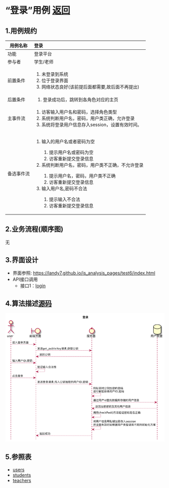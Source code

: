 # “登录”用例 [返回](././README.md)

## 1.用例规约

|用例名称|登录|
|-------|:-------------|
|功能|登录平台|
|参与者|学生/老师|
|前置条件|<ol><li>未登录到系统</li><li>位于登录界面</li><li>网络状态良好(该前提后面都需要,故后面不再提出)</li></ol> |
|后置条件| &nbsp;&nbsp;&nbsp;1. 登录成功后，跳转到各角色对应的主页|
|主事件流| <ol><li>访客输入用户名和密码，选择角色类型</li><li>系统判断用户名，密码，用户类正确，允许登录</li><li>系统将登录用户信息存入session，设置有效时间。</li></ol>|
|备选事件流|<ol><li>输入的用户名或者密码为空</li> <ol><li>提示用户名或密码为空</li><li>访客重新提交登录信息</li></ol> <li>系统判断用户名，密码，用户类不正确，不允许登录</li> <ol><li>提示用户名，密码，用户类不正确</li><li>访客重新提交登录信息</li></ol> <li>输入用户名,密码不合法</li> <ol><li>提示输入不合法</li><li>访客重新提交登录信息</li></ol></ol>|

## 2.业务流程(顺序图) 
无

## 3.界面设计
- 界面参照: https://landy7.github.io/is_analysis_pages/test6/index.html
- API接口调用
    - 接口1：[login](../接口/login.md)
    
## 4.算法描述[源码](../sequence/登录.md)
![登录](/out/test6/sequence/登录/登录.png)

## 5.参照表
- [users](../数据库设计.md/#users)
- [students](../数据库设计.md/#students)
- [teachers](../数据库设计.md/#teachers)